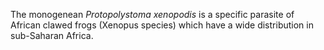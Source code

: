 [//]: # (Created by ./bin/manage_files.pl from ./species/Protopolystoma_xenopodis/Protopolystoma_xenopodis.about.html on Thu Jun 11 13:45:29 2020)
The monogenean _Protopolystoma xenopodis_ is a specific parasite of African clawed frogs (Xenopus species) which have a wide distribution in sub-Saharan Africa.
